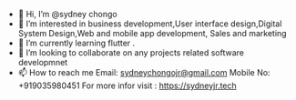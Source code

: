 - 👋 Hi, I’m @sydney chongo
- 👀 I’m interested in business development,User interface design,Digital System Design,Web and mobile app development,
Sales and marketing
- 🌱 I’m currently learning flutter .
- 💞️ I’m looking to collaborate on any projects related software developmnet
- 📫 How to reach me
       Email: sydneychongojr@gmail.com
       Mobile No: +919035980451
       For more infor visit : https://sydneyjr.tech

<!---
sydneycho/sydneycho is a ✨ special ✨ repository because its `README.md` (this file) appears on your GitHub profile.
You can click the Preview link to take a look at your changes.
--->
